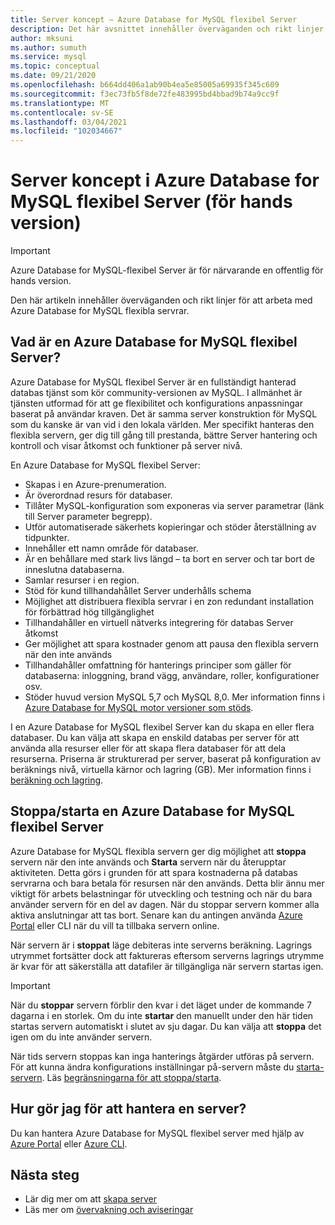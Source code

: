 ```yaml
---
title: Server koncept – Azure Database for MySQL flexibel Server
description: Det här avsnittet innehåller överväganden och rikt linjer för att arbeta med Azure Database for MySQL flexibel Server
author: mksuni
ms.author: sumuth
ms.service: mysql
ms.topic: conceptual
ms.date: 09/21/2020
ms.openlocfilehash: b664dd406a1ab90b4ea5e85005a69935f345c609
ms.sourcegitcommit: f3ec73fb5f8de72fe483995bd4bbad9b74a9cc9f
ms.translationtype: MT
ms.contentlocale: sv-SE
ms.lasthandoff: 03/04/2021
ms.locfileid: "102034667"
---
```

# <a name="server-concepts-in-azure-database-for-mysql-flexible-server-preview"></a>Server koncept i Azure Database for MySQL flexibel Server (för hands version)

> [!IMPORTANT] 
> Azure Database for MySQL-flexibel Server är för närvarande en offentlig för hands version.

Den här artikeln innehåller överväganden och rikt linjer för att arbeta med Azure Database for MySQL flexibla servrar.

## <a name="what-is-an-azure-database-for-mysql-flexible-server"></a>Vad är en Azure Database for MySQL flexibel Server?

Azure Database for MySQL flexibel Server är en fullständigt hanterad databas tjänst som kör community-versionen av MySQL. I allmänhet är tjänsten utformad för att ge flexibilitet och konfigurations anpassningar baserat på användar kraven. Det är samma server konstruktion för MySQL som du kanske är van vid i den lokala världen. Mer specifikt hanteras den flexibla servern, ger dig till gång till prestanda, bättre Server hantering och kontroll och visar åtkomst och funktioner på server nivå.

En Azure Database for MySQL flexibel Server:

- Skapas i en Azure-prenumeration.
- Är överordnad resurs för databaser.
- Tillåter MySQL-konfiguration som exponeras via server parametrar (länk till Server parameter begrepp).
- Utför automatiserade säkerhets kopieringar och stöder återställning av tidpunkter.
- Innehåller ett namn område för databaser.
- Är en behållare med stark livs längd – ta bort en server och tar bort de inneslutna databaserna.
- Samlar resurser i en region.
- Stöd för kund tillhandahållet Server underhålls schema
- Möjlighet att distribuera flexibla servrar i en zon redundant installation för förbättrad hög tillgänglighet
- Tillhandahåller en virtuell nätverks integrering för databas Server åtkomst
- Ger möjlighet att spara kostnader genom att pausa den flexibla servern när den inte används
- Tillhandahåller omfattning för hanterings principer som gäller för databaserna: inloggning, brand vägg, användare, roller, konfigurationer osv.
- Stöder huvud version MySQL 5,7 och MySQL 8,0. Mer information finns i [Azure Database for MySQL motor versioner som stöds](./../concepts-supported-versions.md).

I en Azure Database for MySQL flexibel Server kan du skapa en eller flera databaser. Du kan välja att skapa en enskild databas per server för att använda alla resurser eller för att skapa flera databaser för att dela resurserna. Priserna är strukturerad per server, baserat på konfiguration av beräknings nivå, virtuella kärnor och lagring (GB). Mer information finns i [beräkning och lagring](./concepts-compute-storage.md).

## <a name="stopstart-an-azure-database-for-mysql-flexible-server"></a>Stoppa/starta en Azure Database for MySQL flexibel Server

Azure Database for MySQL flexibla servern ger dig möjlighet att **stoppa** servern när den inte används och **Starta** servern när du återupptar aktiviteten. Detta görs i grunden för att spara kostnaderna på databas servrarna och bara betala för resursen när den används. Detta blir ännu mer viktigt för arbets belastningar för utveckling och testning och när du bara använder servern för en del av dagen. När du stoppar servern kommer alla aktiva anslutningar att tas bort. Senare kan du antingen använda [Azure Portal](how-to-stop-start-server-portal.md) eller CLI när du vill ta tillbaka servern online.

När servern är i **stoppat** läge debiteras inte serverns beräkning. Lagrings utrymmet fortsätter dock att faktureras eftersom serverns lagrings utrymme är kvar för att säkerställa att datafiler är tillgängliga när servern startas igen.

> [!IMPORTANT]
> När du **stoppar** servern förblir den kvar i det läget under de kommande 7 dagarna i en storlek. Om du inte **startar** den manuellt under den här tiden startas servern automatiskt i slutet av sju dagar. Du kan välja att **stoppa** det igen om du inte använder servern.

När tids servern stoppas kan inga hanterings åtgärder utföras på servern. För att kunna ändra konfigurations inställningar på-servern måste du [starta-servern](how-to-stop-start-server-portal.md). Läs [begränsningarna för att stoppa/starta](./concepts-limitations.md#stopstart-operation).

## <a name="how-do-i-manage-a-server"></a>Hur gör jag för att hantera en server?

Du kan hantera Azure Database for MySQL flexibel server med hjälp av [Azure Portal](./quickstart-create-server-portal.md) eller [Azure CLI](./quickstart-create-server-cli.md).

## <a name="next-steps"></a>Nästa steg

-   Lär dig mer om att [skapa server](./quickstart-create-server-portal.md)
-   Läs mer om [övervakning och aviseringar](./how-to-alert-on-metric.md)

